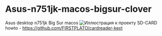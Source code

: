 # Asus-n751jk-macos-bigsur-clover
Asus desktop n751jk Big Sur macos 
![Иллюстрация к проекту](https://github.com/DeonisK/Asus-n751jk-macos-bigsur-clover/blob/b2ce507378b73dc9b1e8e8ea0fca93cf7cac722a/AsusN751JK.jpg)
SD-CARD howto - https://github.com/FIRSTPLATO/cardreader-kext

